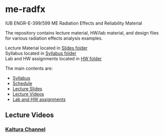 # me-radfx
IUB ENGR-E-399/599 ME Radiation Effects and Reliability Material

The repository contains lecture material, HW/lab material, and design files for various radiation effects analysis examples.

Lecture Material located in [Slides folder](./Slides/)<br>
Syllabus located in [Syllabus folder](./Syllabus)<br>
Lab and HW assignments located in [HW folder](./HW/)<br>

The main contents are:
* [Syllabus](./Syllabus/syllabus.md)
* [Schedule](./Schedule/schedule.md#schedule)
* [Lecture Slides](./Slides/)
* [Lecture Videos](#lecture-videos)
* [Lab and HW assignments](./HW/)

## Lecture Videos
### [Kaltura Channel]()